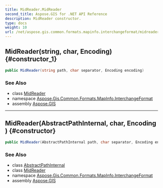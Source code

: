 ```yaml
---
title: MidReader.MidReader
second_title: Aspose.GIS for .NET API Reference
description: MidReader constructor. 
type: docs
weight: 10
url: /net/aspose.gis.common.formats.mapinfo.interchangeformat/midreader/midreader/
---
```

## MidReader(string, char, Encoding) {#constructor_1}

```csharp
public MidReader(string path, char separator, Encoding encoding)
```

### See Also

* class [MidReader](../)
* namespace [Aspose.Gis.Common.Formats.MapInfo.InterchangeFormat](../../midreader/)
* assembly [Aspose.GIS](../../../)

---

## MidReader(AbstractPathInternal, char, Encoding) {#constructor}

```csharp
public MidReader(AbstractPathInternal path, char separator, Encoding encoding)
```

### See Also

* class [AbstractPathInternal](../../../aspose.gis.common/abstractpathinternal/)
* class [MidReader](../)
* namespace [Aspose.Gis.Common.Formats.MapInfo.InterchangeFormat](../../midreader/)
* assembly [Aspose.GIS](../../../)


